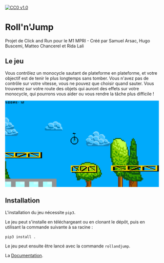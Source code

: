 [![CC0 v1.0](https://img.shields.io/badge/licence-CC0%20v1.0-blue)](https://creativecommons.org/publicdomain/zero/1.0/)

# Roll'n'Jump
Projet de Click and Run pour le M1 MPRI - Créé par Samuel Arsac, Hugo Buscemi, Matteo Chancerel et Rida Lali

## Le jeu
Vous contrôlez un monocycle sautant de plateforme en plateforme, et votre objectif est de tenir le plus longtemps sans tomber.
Vous n'avez pas de contrôle sur votre vitesse, vous ne pouvez que choisir quand sauter. Vous trouverez sur votre route des
objets qui auront des effets sur votre monocycle, qui pourrons vous aider ou vous rendre la tâche plus difficile !

![Capture d'écran du jeu](docs/screenshot.png)
## Installation

L'installation du jeu nécessite `pip3`.

Le jeu peut s'installe en téléchargeant ou en clonant le dépôt, puis en utilisant la commande suivante à sa racine :

```pip3 install .```

Le jeu peut ensuite être lancé avec la commande `rollandjump`.


La [Documentation](https://tinylinux.github.io/m1platformer/).